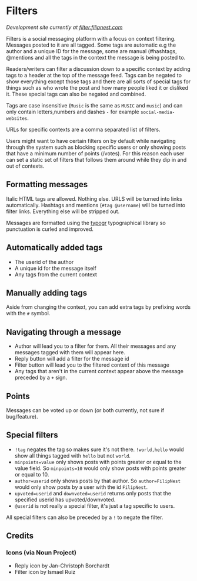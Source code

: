 # Filters

_Development site currently at [filter.filipnest.com](http://filter.filipnest.com)_

Filters is a social messaging platform with a focus on context filtering. Messages posted to it are all tagged. Some tags are automatic e.g the author and a unique ID for the message, some are manual (#hashtags, @mentions and all the tags in the context the message is being posted to.

Readers/writers can filter a discussion down to a specific context by adding tags to a header at the top of the message feed. Tags can be negated to show everything except those tags and there are all sorts of special tags for things such as who wrote the post and how many people liked it or disliked it. These special tags can also be negated and combined.

Tags are case insensitive (`Music` is the same as `MUSIC` and `music`) and can only contain letters,numbers and dashes `-` for example `social-media-websites`.

URLs for specific contexts are a comma separated list of filters.

Users might want to have certain filters on by default while navigating through the system such as blocking specific users or only showing posts that have a minimum number of points (/votes). For this reason each user can set a static set of filters that follows them around while they dip in and out of contexts.

## Formatting messages

Italic HTML tags are allowed. Nothing else. URLS will be turned into links automatically. Hashtags and mentions (`#tag @username`) will be turned into filter links. Everything else will be stripped out.

Messages are formatted using the [typogr](https://www.npmjs.com/package/typogr) typographical library so punctuation is curled and improved.

## Automatically added tags

* The userid of the author
* A unique id for the message itself
* Any tags from the current context

## Manually adding tags

Aside from changing the context, you can add extra tags by prefixing words with the `#` symbol.

## Navigating through a message

* Author will lead you to a filter for them. All their messages and any messages tagged with them will appear here.
* Reply button will add a filter for the message id
* Filter button will lead you to the filtered context of this message
* Any tags that aren't in the current context appear above the message preceded by a `+` sign.

## Points

Messages can be voted up or down (or both currently, not sure if bug/feature).

## Special filters

* `!tag` negates the tag so makes sure it's not there.  `!world,hello` would show all things tagged with `hello` but not `world`.
* `minpoints=value` only shows posts with points greater or equal to the value field. So `minpoints=10` would only show posts with points greater or equal to 10.
* `author=userid` only shows posts by that author. So `author=FilipNest` would only show posts by a user with the id `FilipNest`.
* `upvoted=userid` and `downvoted=userid` returns only posts that the specified userid has upvoted/downvoted.
* `@userid` is not really a special filter, it's just a tag specific to users.

All special filters can also be preceded by a `!` to negate the filter.

## Credits

### Icons (via Noun Project)

* Reply icon by Jan-Christoph Borchardt
* Filter icon by Ismael Ruiz
